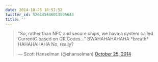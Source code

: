 ```yaml
---
date: 2014-10-25 18:57:52
twitter_id: 526145646013595648
title: ''
---
```


<blockquote class="twitter-tweet"><p lang="en" dir="ltr">&quot;So, rather than NFC and secure chips, we have a system called CurrentC based on QR Codes...&quot; BWAHAHAHAHAHA *breath* HAHAHAHAHA No, really?</p>&mdash; Scott Hanselman (@shanselman) <a href="https://twitter.com/shanselman/status/526140100246523904?ref_src=twsrc%5Etfw">October 25, 2014</a></blockquote>
<script async src="https://platform.twitter.com/widgets.js" charset="utf-8"></script>
